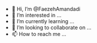 - 👋 Hi, I’m @FaezehAmandadi
- 👀 I’m interested in ...
- 🌱 I’m currently learning ...
- 💞️ I’m looking to collaborate on ...
- 📫 How to reach me ...

<!---
FaezehAmandadi/FaezehAmandadi is a ✨ special ✨ repository because its `README.md` (this file) appears on your GitHub profile.
You can click the Preview link to take a look at your changes.
--->
